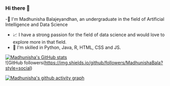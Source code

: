 ### Hi there 👋


-👑 I'm Madhunisha Balajeyandhan, an undergraduate in the field of Artificial Intelligence and Data Science
- 📈 I have a strong passion for the field of data science and would love to explore more in that field.
- 🚀 I'm skilled in Python, Java, R, HTML, CSS and JS.

[![Madhunisha's GitHub stats](https://github-readme-stats.vercel.app/api?username=MadhunishaBala)](https://github.com/MadhunishaBala/github-readme-stats)  
![GitHub followers(https://img.shields.io/github/followers/MadhunishaBala?style=social)

[![Madhunisha's github activity graph](https://github-readme-activity-graph.vercel.app/graph?username=MadhunishaBala&theme=dracula)](https://github.com/MadhunishaBala/github-readme-activity-graph)
